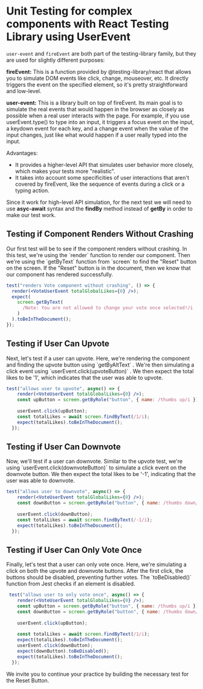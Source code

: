 <h1>Unit Testing for complex components with React Testing Library using UserEvent</h1>

`user-event` and `fireEvent` are both part of the testing-library family, but they are used for slightly different purposes:

**fireEvent:** This is a function provided by @testing-library/react that allows you to simulate DOM events like click, change, mouseover, etc. It directly triggers the event on the specified element, so it's pretty straightforward and low-level.

**user-event:** This is a library built on top of fireEvent. Its main goal is to simulate the real events that would happen in the browser as closely as possible when a real user interacts with the page. For example, if you use userEvent.type() to type into an input, it triggers a focus event on the input, a keydown event for each key, and a change event when the value of the input changes, just like what would happen if a user really typed into the input.

Advantages:

- It provides a higher-level API that simulates user behavior more closely, which makes your tests more "realistic".
- It takes into account some specificities of user interactions that aren't covered by fireEvent, like the sequence of events during a click or a typing action.

Since it work for high-level API simulation, for the next test we will need to use **asyc-await** syntax and the **findBy** method instead of **getBy** in order to make our test work.

<h2>Testing if Component Renders Without Crashing</h2>
Our first test will be to see if the component renders without crashing.
In this test, we're using the  `render`  function to render our component. Then we're using the  `getByText`  function from  `screen`  to find the "Reset" button on the screen. If the "Reset" button is in the document, then we know that our component has rendered successfully.

```jsx
test("renders Vote component without crashing", () => {
  render(<VoteUserEvent totalGlobalLikes={0} />);
  expect(
    screen.getByText(
      /Note: You are not allowed to change your vote once selected!/i
    )
  ).toBeInTheDocument();
});
```

<h2>Testing if User Can Upvote</h2>
Next, let's test if a user can upvote.
Here, we're rendering the component and finding the upvote button using  `getByAltText` . We're then simulating a click event using  `userEvent.click(upvoteButton)` . We then expect the total likes to be '1', which indicates that the user was able to upvote.

```jsx
test("allows user to upvote", async() => {
    render(<VoteUserEvent totalGlobalLikes={0} />);
    const upButton = screen.getByRole("button", { name: /thumbs up/i });
  
    userEvent.click(upButton);
    const totalLikes = await screen.findByText(/1/i);
    expect(totalLikes).toBeInTheDocument();
  });
```

<h2>Testing if User Can Downvote</h2>
Now, we'll test if a user can downvote. 
Similar to the upvote test, we're using `userEvent.click(downvoteButton)`  to simulate a click event on the downvote button. We then expect the total likes to be '-1', indicating that the user was able to downvote.

```jsx
test("allows user to downvote", async() => {
    render(<VoteUserEvent totalGlobalLikes={0} />);
    const downButton = screen.getByRole("button", { name: /thumbs down/i });
  
    userEvent.click(downButton);
    const totalLikes = await screen.findByText(/-1/i);
    expect(totalLikes).toBeInTheDocument();
  });
```

<h2>Testing if User Can Only Vote Once</h2>
Finally, let's test that a user can only vote once.
Here, we're simulating a click on both the upvote and downvote buttons. After the first click, the buttons should be disabled, preventing further votes. The  `toBeDisabled()`  function from Jest checks if an element is disabled.

```jsx
 test("allows user to only vote once", async() => {
    render(<VoteUserEvent totalGlobalLikes={0} />);
    const upButton = screen.getByRole("button", { name: /thumbs up/i });
    const downButton = screen.getByRole("button", { name: /thumbs down/i });
  
    userEvent.click(upButton);
    
    const totalLikes = await screen.findByText(/1/i);
    expect(totalLikes).toBeInTheDocument();
    userEvent.click(downButton);
    expect(downButton).toBeDisabled();
    expect(totalLikes).toBeInTheDocument();
  });
```

We invite you to continue your practice by building the necessary test for the Reset Button.
